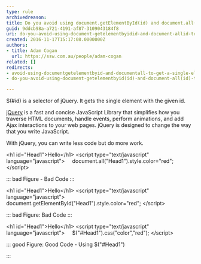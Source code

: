 ```yaml
---
type: rule
archivedreason: 
title: Do you avoid using document.getElementById(id) and document.all(id) to get a single element, instead use selector $(#id)?
guid: 9ddcb98a-a721-4191-af87-3109043184f8
uri: do-you-avoid-using-document-getelementbyidid-and-document-allid-to-get-a-single-element-instead-use-selector-id
created: 2016-11-17T15:17:08.0000000Z
authors:
- title: Adam Cogan
  url: https://ssw.com.au/people/adam-cogan
related: []
redirects:
- avoid-using-documentgetelementbyid-and-documentall-to-get-a-single-element
- do-you-avoid-using-document-getelementbyid(id)-and-document-all(id)-to-get-a-single-element-instead-use-selector-(id)

---
```


$(#id) is a selector of jQuery. It gets the single element with the given id.

[jQuery](http&#58;//jquery.com/) is a fast and concise JavaScript Library that simplifies how you traverse HTML documents, handle events, perform animations, and add Ajax interactions to your web pages. jQuery is designed to change the way that you write JavaScript.

<!--endintro-->

With jQuery, you can write less code but do more work.

&lt;h1 id="Head1"&gt;Hello&lt;/h1&gt; 
&lt;script type="text/javascript" language="javascript"&gt;
    document.all("Head1").style.color="red"; 
&lt;/script&gt;


::: bad
Figure - Bad Code
:::


&lt;h1 id="Head1"&gt;Hello&lt;/h1&gt; 
&lt;script type="text/javascript" language="javascript"&gt;
    document.getElementById("Head1").style.color="red"; 
&lt;/script&gt;


::: bad
Figure: Bad Code
:::


&lt;h1 id="Head1"&gt;Hello&lt;/h1&gt; 
&lt;script type="text/javascript" language="javascript"&gt;
    $("#Head1").css("color","red"); 
&lt;/script&gt;


::: good
Figure: Good Code - Using $("#Head1")

:::
